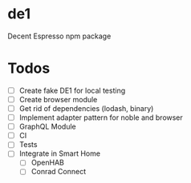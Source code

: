 # de1

Decent Espresso npm package

# Todos

- [ ] Create fake DE1 for local testing
- [ ] Create browser module
- [ ] Get rid of dependencies (lodash, binary)
- [ ] Implement adapter pattern for noble and browser
- [ ] GraphQL Module
- [ ] CI
- [ ] Tests
- [ ] Integrate in Smart Home
  - [ ] OpenHAB
  - [ ] Conrad Connect
